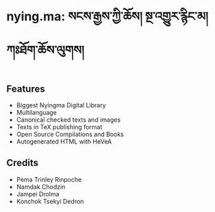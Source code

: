 nying.ma: སངས་རྒྱས་ཀྱི་ཆོས། སྔ་འགྱུར་རྙིང་མ།  ཀཿཐོག་ཆོས་ལུགས།
===========================================

Features
--------

* Biggest Nyingma Digital Library
* Multilanguage
* Canonical checked texts and images
* Texts in TeX publishing format
* Open Source Compilations and Books
* Autogenerated HTML with HeVeA

Credits
-------

* Pema Trinley Rinpoche
* Namdak Chodzin
* Jampei Drolma
* Konchok Tsekyi Dedron
